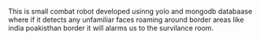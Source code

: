 This is small combat robot developed usinng yolo and mongodb databaase where if it detects any unfamiliar faces roaming around border areas like india poakisthan border it will alarms us to the survilance room.

